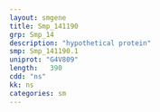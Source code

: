 ```yaml
---
layout: smgene
title: Smp_141190
grp: Smp_14
description: "hypothetical protein"
smp: Smp_141190.1
uniprot: "G4V809"
length:   390
cdd: "ns"
kk: ns
categories: sm
---
```

